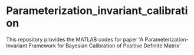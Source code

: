 # Parameterization_invariant_calibration
This repository provides the MATLAB codes for paper 'A Parameterization-Invariant Framework for Bayesian Calibration of Positive Definite Matrix'
